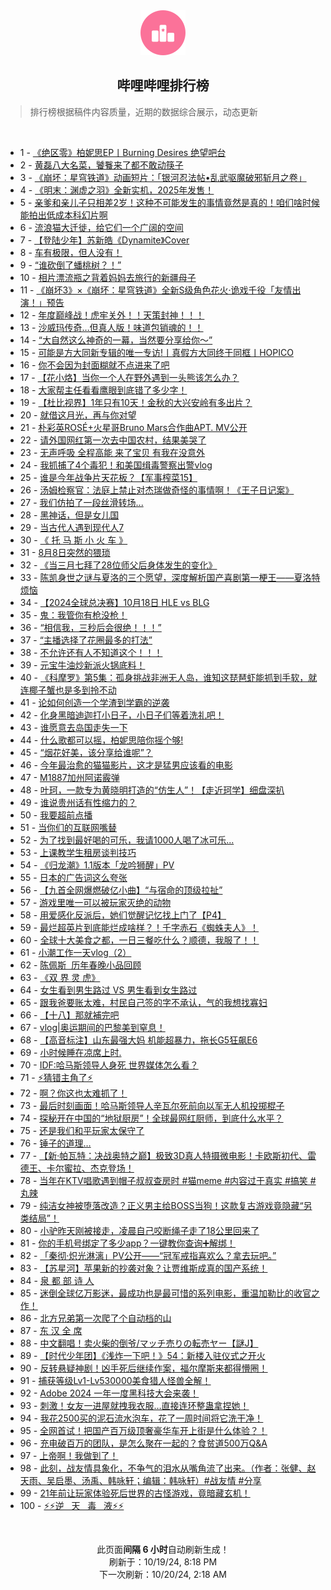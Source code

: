<div align="center">
    <img src="./assets/icon_rank.png" alt="logo" />
    <h2>哔哩哔哩排行榜</h>
</div>

> 排行榜根据稿件内容质量，近期的数据综合展示，动态更新

<br />

<ul><li><span>1 - <a href=https://www.bilibili.com/BV1tUycYNEo5>《绝区零》柏妮思EP丨Burning&nbsp;Desires&nbsp;绝望吧台</a></span></li><li><span>2 - <a href=https://www.bilibili.com/BV1TwmKYXEG6>黄磊八大名菜，饕餮来了都不敢动筷子</a></span></li><li><span>3 - <a href=https://www.bilibili.com/BV13pyPYSEar>《崩坏：星穹铁道》动画短片：「银河忍法帖•乱武驱魔破邪斩月之卷」</a></span></li><li><span>4 - <a href=https://www.bilibili.com/BV1QPyNYDETM>《明末：渊虚之羽》全新实机，2025年发售！</a></span></li><li><span>5 - <a href=https://www.bilibili.com/BV1p3mKY2E4H>亲爹和亲儿子只相差2岁！这种不可能发生的事情竟然是真的！咱们啥时候能拍出低成本科幻片啊</a></span></li><li><span>6 - <a href=https://www.bilibili.com/BV1asyPYEEhy>流浪猫大迁徙，给它们一个广阔的空间</a></span></li><li><span>7 - <a href=https://www.bilibili.com/BV1cfCSYfEo3>【登陆少年】苏新皓《Dynamite》Cover</a></span></li><li><span>8 - <a href=https://www.bilibili.com/BV1zKyPYhEyT>车有极限，但人没有！</a></span></li><li><span>9 - <a href=https://www.bilibili.com/BV1UqmKYZEmN>“谁砍倒了蟠桃树？！”</a></span></li><li><span>10 - <a href=https://www.bilibili.com/BV15EyPYpE5j>相片漂流瓶之背着妈妈去旅行的新疆母子</a></span></li><li><span>11 - <a href=https://www.bilibili.com/BV1NvyPYrErG>《崩坏3》×《崩坏：星穹铁道》全新S级角色花火·诡戏千役「友情出演！」预告</a></span></li><li><span>12 - <a href=https://www.bilibili.com/BV15kmAYZE8j>年度巅峰战！虎牢关外！！天策封神！！！</a></span></li><li><span>13 - <a href=https://www.bilibili.com/BV1SzmKYtEtg>沙威玛传奇…但真人版！味道包销魂的！！</a></span></li><li><span>14 - <a href=https://www.bilibili.com/BV1EuyPYbER9>“大自然这么神奇的一幕，当然要分享给你～”</a></span></li><li><span>15 - <a href=https://www.bilibili.com/BV1ZzyTYvEgq>可能是方大同新专辑的唯一专访!丨真假方大同终于同框丨HOPICO</a></span></li><li><span>16 - <a href=https://www.bilibili.com/BV1jS2ZYUEvi>你不会因为封面糊就不点进来了吧</a></span></li><li><span>17 - <a href=https://www.bilibili.com/BV1kEyGYsEYA>【花小烙】当你一个人在野外遇到一头熊该怎么办？</a></span></li><li><span>18 - <a href=https://www.bilibili.com/BV1fayNYaEEB>大家帮主任看看鹰眼到底错了多少字！</a></span></li><li><span>19 - <a href=https://www.bilibili.com/BV1eTmNY8Eb7>【杜比视界】1年只有10天！金秋的大兴安岭有多出片？</a></span></li><li><span>20 - <a href=https://www.bilibili.com/BV1c4m5YBEk8>就借这月光，再与你对望</a></span></li><li><span>21 - <a href=https://www.bilibili.com/BV1bAyGYvELZ>朴彩英ROSÉ+火星哥Bruno&nbsp;Mars合作曲APT.&nbsp;MV公开</a></span></li><li><span>22 - <a href=https://www.bilibili.com/BV18hyPY5EE5>请外国网红第一次去中国农村，结果美哭了</a></span></li><li><span>23 - <a href=https://www.bilibili.com/BV1u9yNYEEZC>无声呼吸&nbsp;全程高能&nbsp;来了宝贝&nbsp;有我在没意外</a></span></li><li><span>24 - <a href=https://www.bilibili.com/BV191yNYXENT>我抓捕了4个毒犯！和美国缉毒警察出警vlog</a></span></li><li><span>25 - <a href=https://www.bilibili.com/BV1wQ2RYSEHK>谁是今年战争片天花板？【军事榨菜15】</a></span></li><li><span>26 - <a href=https://www.bilibili.com/BV1a3C2YPEx5>汤姆检察官：法庭上禁止对杰瑞做奇怪的事情啊！《王子日记案》</a></span></li><li><span>27 - <a href=https://www.bilibili.com/BV1NS2oYfEkp>我们仿拍了一段丝滑转场...</a></span></li><li><span>28 - <a href=https://www.bilibili.com/BV1RMy3YGECi>黑神话，但是女儿国</a></span></li><li><span>29 - <a href=https://www.bilibili.com/BV1zsyGYnENs>当古代人遇到现代人7</a></span></li><li><span>30 - <a href=https://www.bilibili.com/BV11FyKYVEzH>《&nbsp;托&nbsp;马&nbsp;斯&nbsp;小&nbsp;火&nbsp;车&nbsp;》</a></span></li><li><span>31 - <a href=https://www.bilibili.com/BV1LoywYUENd>8月8日突然的猥琐</a></span></li><li><span>32 - <a href=https://www.bilibili.com/BV185C2YwE5x>《当三月七拜了28位师父后身体发生的变化》</a></span></li><li><span>33 - <a href=https://www.bilibili.com/BV1X4mPYoEYX>陈凯身世之谜与夏洛的三个愿望，深度解析国产喜剧第一梗王——夏洛特烦恼</a></span></li><li><span>34 - <a href=https://www.bilibili.com/BV1egCUYkExQ>【2024全球总决赛】10月18日&nbsp;HLE&nbsp;vs&nbsp;BLG</a></span></li><li><span>35 - <a href=https://www.bilibili.com/BV15GywYUEt9>鬼：我管你有枪没枪！</a></span></li><li><span>36 - <a href=https://www.bilibili.com/BV1zQmVYaE3c>“相信我，三秒后会很绝！！！”</a></span></li><li><span>37 - <a href=https://www.bilibili.com/BV1sdyAYMEyy>“主播选择了花圈最多的打法”</a></span></li><li><span>38 - <a href=https://www.bilibili.com/BV1n5mKYyEo5>不允许还有人不知道这个！！！</a></span></li><li><span>39 - <a href=https://www.bilibili.com/BV1uKmHYKE3x>元宝牛油炒新派火锅底料！</a></span></li><li><span>40 - <a href=https://www.bilibili.com/BV1GFyAY2Efq>《科摩罗》第5集：孤身挑战非洲无人岛，谁知这琵琶虾能抓到手软，就连椰子蟹也是多到拎不动</a></span></li><li><span>41 - <a href=https://www.bilibili.com/BV11b2dYWE3h>论如何创造一个学渣到学霸的逆袭</a></span></li><li><span>42 - <a href=https://www.bilibili.com/BV1bYmVYyEnN>化身黑暗迪迦打小日子，小日子们等着洗礼吧！</a></span></li><li><span>43 - <a href=https://www.bilibili.com/BV1z9mPYuE6x>谁愿意去岛国走失一下</a></span></li><li><span>44 - <a href=https://www.bilibili.com/BV1wKmwYeEGU>什么歌都可以摇，柏妮思陪你摇个够!</a></span></li><li><span>45 - <a href=https://www.bilibili.com/BV1mW2ZYvEUo>“烟花好美，该分享给谁呢”？</a></span></li><li><span>46 - <a href=https://www.bilibili.com/BV1no2RYjEKD>今年最治愈的猫猫影片，这才是猛男应该看的电影</a></span></li><li><span>47 - <a href=https://www.bilibili.com/BV1nemTYSEoT>M1887加州阿诺霰弹</a></span></li><li><span>48 - <a href=https://www.bilibili.com/BV1A2mLYyEWn>叶珂，一款专为黄晓明打造的“仿生人”！【走近珂学】细盘深扒</a></span></li><li><span>49 - <a href=https://www.bilibili.com/BV1tbyPY1ERR>谁说贵州话有性缩力的？</a></span></li><li><span>50 - <a href=https://www.bilibili.com/BV1tSyAYGEBQ>我要超前点播</a></span></li><li><span>51 - <a href=https://www.bilibili.com/BV1UKyGYYEV3>当你们的互联网嘴替</a></span></li><li><span>52 - <a href=https://www.bilibili.com/BV1G7y3YTE5C>为了找到最好喝的可乐，我请1000人喝了冰可乐...</a></span></li><li><span>53 - <a href=https://www.bilibili.com/BV1RzyNYoENg>上课教学生租房谈判技巧</a></span></li><li><span>54 - <a href=https://www.bilibili.com/BV1gYC1YcEAo>《归龙潮》1.1版本「龙吟狮醒」PV</a></span></li><li><span>55 - <a href=https://www.bilibili.com/BV1TACmYbEi3>日本的广告词这么夸张</a></span></li><li><span>56 - <a href=https://www.bilibili.com/BV16syAYbENt>【九首全网爆燃破亿小曲】“与宿命的顶级拉扯”</a></span></li><li><span>57 - <a href=https://www.bilibili.com/BV1foyKYPEqW>游戏里唯一可以被玩家灭绝的动物</a></span></li><li><span>58 - <a href=https://www.bilibili.com/BV1FjmKYVEXK>用爱感化反派后，她们觉醒记忆找上门了【P4】</a></span></li><li><span>59 - <a href=https://www.bilibili.com/BV1tDyAYrEDL>最烂超英片到底能烂成啥样？！千字赤石《蜘蛛夫人》！</a></span></li><li><span>60 - <a href=https://www.bilibili.com/BV1KvyPYrErJ>全球十大美食之都，一日三餐吃什么？顺德，我服了！！</a></span></li><li><span>61 - <a href=https://www.bilibili.com/BV1DL2dYAEKf>小潮工作一天vlog（2）</a></span></li><li><span>62 - <a href=https://www.bilibili.com/BV1qEmPYPEND>陈佩斯&nbsp;&nbsp;历年春晚小品回顾</a></span></li><li><span>63 - <a href=https://www.bilibili.com/BV17zmNYBE2D>《双&nbsp;界&nbsp;灵&nbsp;虎》</a></span></li><li><span>64 - <a href=https://www.bilibili.com/BV1TjyNYCEy5>女生看到男生路过&nbsp;VS&nbsp;男生看到女生路过</a></span></li><li><span>65 - <a href=https://www.bilibili.com/BV1MzmKYtE7T>跟我爸要账太难，村民自己签的字不承认，气的我想找寡妇</a></span></li><li><span>66 - <a href=https://www.bilibili.com/BV1H8mNYyEsj>【十八】那就補完吧</a></span></li><li><span>67 - <a href=https://www.bilibili.com/BV1w5mKYyEL8>vlog|奥运期间的巴黎美到窒息！</a></span></li><li><span>68 - <a href=https://www.bilibili.com/BV1pv2dYnEnM>【高音标注】山东最强大妈&nbsp;机能超暴力，拖长G5狂飙E6</a></span></li><li><span>69 - <a href=https://www.bilibili.com/BV1xX2fYvEBT>小时候睡在凉席上时.</a></span></li><li><span>70 - <a href=https://www.bilibili.com/BV1DhC1YhEJA>IDF:哈马斯领导人身死&nbsp;世界媒体怎么看？</a></span></li><li><span>71 - <a href=https://www.bilibili.com/BV1dZyPYREQY>⚡猜错主角了⚡</a></span></li><li><span>72 - <a href=https://www.bilibili.com/BV1PAmPY5Ewd>啊？你这也太难抓了！</a></span></li><li><span>73 - <a href=https://www.bilibili.com/BV1N8yuYnEjU>最后时刻画面！哈马斯领导人辛瓦尔死前向以军无人机投掷棍子</a></span></li><li><span>74 - <a href=https://www.bilibili.com/BV1BjmPYvEiD>探秘开在中国的“地狱厨房”！全球最网红厨师，到底什么水平？</a></span></li><li><span>75 - <a href=https://www.bilibili.com/BV1ErC2YCEHK>还是我们和平玩家太保守了</a></span></li><li><span>76 - <a href=https://www.bilibili.com/BV1B9mwYhEb2>锤子的道理…</a></span></li><li><span>77 - <a href=https://www.bilibili.com/BV1fc2dYkEu6>【新·帕瓦特：决战奥特之巅】极致3D真人特摄微电影！卡欧斯初代、雷德王、卡尔蜜拉、杰克登场！</a></span></li><li><span>78 - <a href=https://www.bilibili.com/BV1JWmMYjEWP>当年在KTV唱歌遇到帽子叔叔查房时&nbsp;#猫meme&nbsp;#内容过于真实&nbsp;#搞笑&nbsp;#丸辣</a></span></li><li><span>79 - <a href=https://www.bilibili.com/BV1YKC2YqE2A>纯洁女神被堕落改造？正义男主给BOSS当狗！这款复古游戏竟隐藏“另类结局”！</a></span></li><li><span>80 - <a href=https://www.bilibili.com/BV1LDy3YkEUv>小驴昨天刚被接走，凌晨自己咬断绳子走了18公里回来了</a></span></li><li><span>81 - <a href=https://www.bilibili.com/BV1cdmKY2EB7>你的手机号绑定了多少app？一键教你查询➕解绑！</a></span></li><li><span>82 - <a href=https://www.bilibili.com/BV1qtyGYEEph>「秦彻·炽光淋漓」PV公开——“冠军戒指喜欢么？拿去玩吧。”</a></span></li><li><span>83 - <a href=https://www.bilibili.com/BV1uEC2Y8E4k>【苏星河】苹果新的抄袭对象？让贾维斯成真的国产系统！</a></span></li><li><span>84 - <a href=https://www.bilibili.com/BV1GUmNYaEy2>泉&nbsp;都&nbsp;部&nbsp;诗&nbsp;人</a></span></li><li><span>85 - <a href=https://www.bilibili.com/BV1EF2dY5EJW>迷倒全球亿万影迷，最成功也是最可惜的系列电影，重温加勒比的收官之作！</a></span></li><li><span>86 - <a href=https://www.bilibili.com/BV1oWmKYqEjA>北方兄弟第一次爬了个自动档的山</a></span></li><li><span>87 - <a href=https://www.bilibili.com/BV17T2ZY7E2T>东&nbsp;汉&nbsp;全&nbsp;席</a></span></li><li><span>88 - <a href=https://www.bilibili.com/BV1MMyGYAEyc>中文翻唱！卖火柴的倒爷/マッチ売りの転売ヤー【謎J】</a></span></li><li><span>89 - <a href=https://www.bilibili.com/BV1CmmPYVE7Z>【时代少年团】《浅炸一下吧！》54：新楼入驻仪式之开火</a></span></li><li><span>90 - <a href=https://www.bilibili.com/BV1XHmwYpE8s>反转悬疑神剧！凶手死后继续作案，福尔摩斯来都得懵圈！</a></span></li><li><span>91 - <a href=https://www.bilibili.com/BV1bdyTY9Ec5>捕获等级Lv1-Lv530000美食猎人怪兽全解！</a></span></li><li><span>92 - <a href=https://www.bilibili.com/BV1MeyPYGEWj>Adobe&nbsp;2024&nbsp;一年一度黑科技大会来袭！</a></span></li><li><span>93 - <a href=https://www.bilibili.com/BV1mVyNYyEdb>刺激！女友一进屋就拽我衣服…直接连环整蛊拿捏她！</a></span></li><li><span>94 - <a href=https://www.bilibili.com/BV1hFyGYqEz1>我花2500买的泥石流水泡车，花了一周时间将它洗干净！</a></span></li><li><span>95 - <a href=https://www.bilibili.com/BV17BC2Y1Eon>全网首试！把国产百万级顶奢豪华车开上街是什么体验？！</a></span></li><li><span>96 - <a href=https://www.bilibili.com/BV1zvC2YmEQp>充电破百万的团队，是怎么聚在一起的？食贫道500万Q&amp;A</a></span></li><li><span>97 - <a href=https://www.bilibili.com/BV1tr2RY4EWv>上帝啊！我做到了！</a></span></li><li><span>98 - <a href=https://www.bilibili.com/BV1QvmKYFE5P>此刻，战友情具象化，不争气的泪水从嘴角流了出来。（作者：张健、赵天雨、吴启墨、汤禹、韩咏轩；编辑：韩咏轩）#战友情&nbsp;#分享</a></span></li><li><span>99 - <a href=https://www.bilibili.com/BV1ZhyAYsEqy>21年前让玩家体验死后世界的古怪游戏，竟暗藏玄机！</a></span></li><li><span>100 - <a href=https://www.bilibili.com/BV1uEC2Y8Ebu>⚡️⚡️逆&nbsp;&nbsp;&nbsp;天&nbsp;&nbsp;&nbsp;毒&nbsp;&nbsp;&nbsp;液⚡️⚡️</a></span></li></ul>

<br />

<p align=center>此页面<strong>间隔 6 小时</strong>自动刷新生成！<br>刷新于：10/19/24, 8:18 PM<br>下一次刷新：10/20/24, 2:18 AM</p>